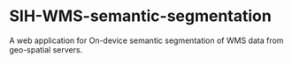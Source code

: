 # SIH-WMS-semantic-segmentation
A web application for On-device semantic segmentation of WMS data from geo-spatial servers. 
